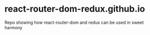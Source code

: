 # react-router-dom-redux.github.io
Repo showing how react-router-dom and redux can be used in sweet harmony

